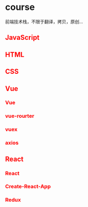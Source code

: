 # course
前端技术栈，不限于翻译，拷贝，原创...
## <font color=red>JavaScript
## HTML
## CSS
## Vue
### Vue
### vue-rourter
### vuex
### axios
## React
### React
### Create-React-App
### Redux
